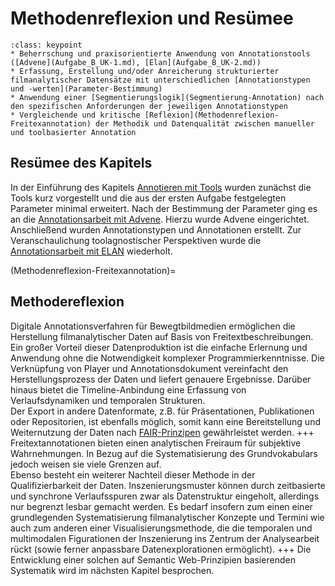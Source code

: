# Methodenreflexion und Resümee

```{admonition} Keypoints
:class: keypoint
* Beherrschung und praxisorientierte Anwendung von Annotationstools ([Advene](Aufgabe_B_UK-1.md), [Elan](Aufgabe_B_UK-2.md))
* Erfassung, Erstellung und/oder Anreicherung strukturierter filmanalytischer Datensätze mit unterschiedlichen [Annotationstypen und -werten](Parameter-Bestimmung)
* Anwendung einer [Segmentierungslogik](Segmentierung-Annotation) nach den spezifischen Anforderungen der jeweiligen Annotationstypen
* Vergleichende und kritische [Reflexion](Methodenreflexion-Freitexannotation) der Methodik und Datenqualität zwischen manueller und toolbasierter Annotation
```
## Resümee des Kapitels

In der Einführung des Kapitels [Annotieren mit Tools](Aufgabe_B) wurden zunächst die Tools kurz vorgestellt und die aus der ersten Aufgabe festgelegten Parameter minimal erweitert. Nach der Bestimmung der Parameter ging es an die [Annotationsarbeit mit Advene](Aufgabe_B_UK-1). Hierzu wurde Advene eingerichtet. Anschließend wurden Annotationstypen und Annotationen erstellt. Zur Veranschaulichung toolagnostischer Perspektiven wurde die [Annotationsarbeit mit ELAN](Aufgabe_B_UK-2) wiederholt. 

(Methodenreflexion-Freitexannotation)=
## Methodereflexion

Digitale Annotationsverfahren für Bewegtbildmedien ermöglichen die Herstellung filmanalytischer Daten auf Basis von Freitextbeschreibungen. Ein großer Vorteil dieser Datenproduktion ist die einfache Erlernung und Anwendung ohne die Notwendigkeit komplexer Programmierkenntnisse. Die Verknüpfung von Player und Annotationsdokument vereinfacht den Herstellungsprozess der Daten und liefert genauere Ergebnisse. Darüber hinaus bietet die Timeline-Anbindung eine Erfassung von Verlaufsdynamiken und temporalen Strukturen. <br>
Der Export in andere Datenformate, z.B. für Präsentationen, Publikationen oder Repositorien, ist ebenfalls möglich, somit kann eine Bereitstellung und Weiternutzung der Daten nach <a href="https://quadriga-dk.github.io/Tabelle-Fallstudie-1/Markdown/06_FairPrinzipien.html" class="external-link" target="_blank">FAIR-Prinzipen</a> gewährleistet werden. 
+++
Freitextannotationen bieten einen analytischen Freiraum für subjektive Wahrnehmungen. In Bezug auf die Systematisierung des Grundvokabulars jedoch weisen sie viele Grenzen auf. <br>
Ebenso besteht ein weiterer Nachteil dieser Methode in der Qualifizierbarkeit der Daten. Inszenierungsmuster können durch zeitbasierte und synchrone Verlaufsspuren zwar als Datenstruktur eingeholt, allerdings nur begrenzt lesbar gemacht werden. Es bedarf insofern zum einen einer grundlegenden Systematisierung filmanalytischer Konzepte und Termini wie auch zum anderen einer Visualisierungsmethode, die die temporalen und multimodalen Figurationen der Inszenierung ins Zentrum der Analysearbeit rückt (sowie ferner anpassbare Datenexplorationen ermöglicht).
+++
Die Entwicklung einer solchen auf Semantic Web-Prinzipien basierenden Systematik wird im nächsten Kapitel besprochen.
